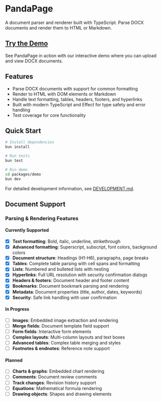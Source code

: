 # PandaPage

A document parser and renderer built with TypeScript. Parse DOCX documents and render them to HTML or Markdown.

## [Try the Demo](https://aaronshaf.github.io/PandaPage/)

See PandaPage in action with our interactive demo where you can upload and view DOCX documents.

## Features

- Parse DOCX documents with support for common formatting
- Render to HTML with DOM elements or Markdown
- Handle text formatting, tables, headers, footers, and hyperlinks
- Built with modern TypeScript and Effect for type safety and error handling
- Test coverage for core functionality

## Quick Start

```bash
# Install dependencies
bun install

# Run tests
bun test

# Run demo
cd packages/demo
bun dev
```

For detailed development information, see [DEVELOPMENT.md](DEVELOPMENT.md).

## Document Support

### Parsing & Rendering Features

#### Currently Supported
- [x] **Text formatting**: Bold, italic, underline, strikethrough
- [x] **Advanced formatting**: Superscript, subscript, font colors, background colors
- [x] **Document structure**: Headings (H1-H6), paragraphs, page breaks
- [x] **Tables**: Complete table parsing with cell spans and formatting
- [x] **Lists**: Numbered and bulleted lists with nesting
- [x] **Hyperlinks**: Full URL resolution with security confirmation dialogs
- [x] **Headers & footers**: Document header and footer content
- [x] **Bookmarks**: Document bookmark parsing and rendering
- [x] **Metadata**: Document properties (title, author, dates, keywords)
- [x] **Security**: Safe link handling with user confirmation

#### In Progress
- [ ] **Images**: Embedded image extraction and rendering
- [ ] **Merge fields**: Document template field support
- [ ] **Form fields**: Interactive form elements
- [ ] **Complex layouts**: Multi-column layouts and text boxes
- [ ] **Advanced tables**: Complex table merging and styles
- [ ] **Footnotes & endnotes**: Reference note support

#### Planned
- [ ] **Charts & graphs**: Embedded chart rendering
- [ ] **Comments**: Document review comments
- [ ] **Track changes**: Revision history support
- [ ] **Equations**: Mathematical formula rendering
- [ ] **Drawing objects**: Shapes and drawing elements
